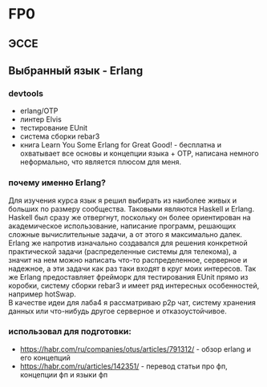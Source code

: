 # FP0
## ЭССЕ
## Выбранный язык - Erlang
### devtools

- erlang/OTP
- линтер Elvis
- тестирование EUnit
- система сборки rebar3
- книга Learn You Some Erlang for Great Good! - бесплатна и охватывает все основы и концепции языка + OTP, написана немного неформально, что является плюсом для меня.

### почему именно Erlang?
Для изучения курса язык я решил выбирать из наиболее живых и больших по размеру сообщества. Таковыми являются Haskell и Erlang. Haskell был сразу же отвергнут, поскольку он более ориентирован на академическое использование, написание программ, решающих сложные вычислительные задачи, а от этого я максимально далек. 
Erlang же напротив изначально создавался для решения конкретной практической задачи (распределенные системы для телекома), а значит на нем можно написать что-то распределенное, серверное и надежное, а эти задачи как раз таки входят в круг моих интересов.
Так же Erlang предоставляет фрейморк для тестирования EUnit прямо из коробки, систему сборки rebar3 и имеет ряд интересных особенностей, например hotSwap.
\
В качестве идеи для лаба4 я рассматриваю р2р чат, систему хранения данных или что-нибудь другое серверное и отказоустойчивое.
### использовал для подготовки:

- https://habr.com/ru/companies/otus/articles/791312/ - обзор erlang и его концепций
- https://habr.com/ru/articles/142351/ - перевод статьи про фп, концепции фп и языки фп